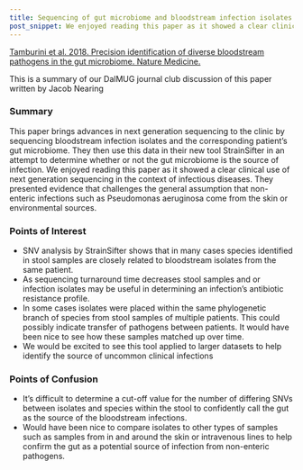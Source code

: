 ```yaml
---
title: Sequencing of gut microbiome and bloodstream infection isolates identifies gut as the potential source of infection
post_snippet: We enjoyed reading this paper as it showed a clear clinical use of next generation sequencing in the context of infectious diseases.
---
```


[Tamburini et al. 2018. Precision identification of diverse bloodstream pathogens in the gut microbiome. Nature Medicine.](https://www.nature.com/articles/s41591-018-0202-8)


This is a summary of our DalMUG journal club discussion of this paper written by Jacob Nearing

### Summary

This paper brings advances in next generation sequencing to the clinic by sequencing bloodstream infection isolates and the corresponding patient’s gut microbiome. They then use this data in their new tool StrainSifter in an attempt to determine whether or not the gut microbiome is the source of infection. We enjoyed reading this paper as it showed a clear clinical use of next generation sequencing in the context of infectious diseases. They presented evidence that challenges the general assumption that non-enteric infections such as Pseudomonas aeruginosa come from the skin or environmental sources.


### Points of Interest
* SNV analysis by StrainSifter shows that in many cases species identified in stool samples are closely related to bloodstream isolates from the same patient.
* As sequencing turnaround time decreases stool samples and or infection isolates may be useful in determining an infection’s antibiotic resistance profile.
* In some cases isolates were placed within the same phylogenetic branch of species from stool samples of multiple patients. This could possibly indicate transfer of pathogens between patients. It would have been nice to see how these samples matched up over time.
* We would be excited to see this tool applied to larger datasets to help identify the source of uncommon clinical infections


### Points of Confusion
* It’s difficult to determine a cut-off value for the number of differing SNVs between isolates and species within the stool to confidently call the gut as the source of the bloodstream infections.
* Would have been nice to compare isolates to other types of samples such as samples from in and around the skin or intravenous lines to help confirm the gut as a potential source of infection from non-enteric pathogens.
